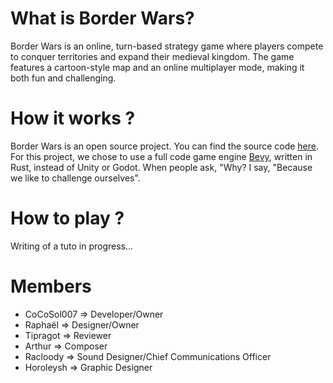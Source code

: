 # What is Border Wars?
Border Wars is an online, turn-based strategy game where players compete to conquer territories and expand their medieval kingdom. The game features a cartoon-style map and an online multiplayer mode, making it both fun and challenging.

# How it works ?
Border Wars is an open source project. You can find the source code [here](https://github.com/CoCoSol007/border-wars). For this project, we chose to use a full code game engine [Bevy](https://bevyengine.org), written in Rust, instead of Unity or Godot. When people ask, "Why? I say, "Because we like to challenge ourselves".

# How to play ?
Writing of a tuto in progress...


# Members
- CoCoSol007 => Developer/Owner
- Raphaël => Designer/Owner
- Tipragot => Reviewer
- Arthur => Composer
- Racloody => Sound Designer/Chief Communications Officer
- Horoleysh => Graphic Designer